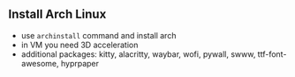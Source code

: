 ## Install Arch Linux

- use `archinstall` command and install arch
- in VM you need 3D acceleration
- additional packages: kitty, alacritty, waybar, wofi, pywall, swww, ttf-font-awesome, hyprpaper